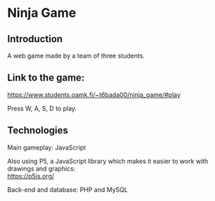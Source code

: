 # Ninja Game

## Introduction 
A web game made by a team of three students.

## Link to the game: 
https://www.students.oamk.fi/~t6bada00/ninja_game/#play

Press W, A, S, D to play.

## Technologies
Main gameplay: JavaScript 

Also using P5, a JavaScript library which makes it easier to work with drawings and graphics:  
https://p5js.org/

Back-end and database: PHP and MySQL
